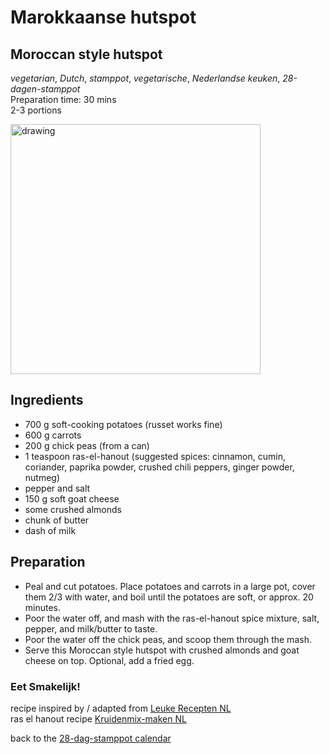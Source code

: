 # Marokkaanse hutspot 
## Moroccan style hutspot
_vegetarian_, _Dutch_, _stamppot_, _vegetarische_, _Nederlandse keuken_, _28-dagen-stamppot_  
Preparation time: 30 mins  
2-3 portions  

<img src="images/dag-11_marokkaanse-hutspot.jpg" alt="drawing" width="400"/>  

## Ingredients
* 700 g soft-cooking potatoes (russet works fine)
* 600 g carrots
* 200 g chick peas (from a can) 
* 1 teaspoon ras-el-hanout (suggested spices: cinnamon, cumin, coriander, paprika powder, crushed chili peppers, ginger powder, nutmeg) 
* pepper and salt 
* 150 g soft goat cheese 
* some crushed almonds
* chunk of butter
* dash of milk 

## Preparation
* Peal and cut potatoes. Place potatoes and carrots in a large pot, cover them 2/3 with water, and boil until the potatoes are soft, or approx. 20 minutes. 
* Poor the water off, and mash with the ras-el-hanout spice mixture, salt, pepper, and milk/butter to taste. 
* Poor the water off the chick peas, and scoop them through the mash. 
* Serve this Moroccan style hutspot with crushed almonds and goat cheese on top. Optional, add a fried egg. 

### Eet Smakelijk! 

recipe inspired by / adapted from [Leuke Recepten NL](https://www.leukerecepten.nl/recepten/marokkaanse-stamppot/)  
ras el hanout recipe [Kruidenmix-maken NL](https://kruidenmix-maken.nl/page/4294973415/kruidenmixen-zelf-marokkaanse-ras-el-hanout-kruidenmix-maken)

back to the [28-dag-stamppot calendar](https://mlopatka.github.io/recipe-book/)
